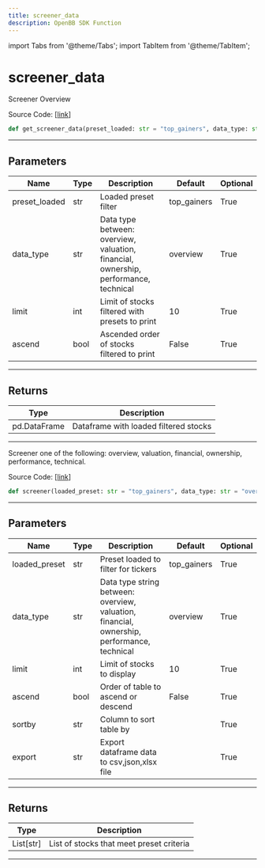 ```yaml
---
title: screener_data
description: OpenBB SDK Function
---
```


import Tabs from '@theme/Tabs';
import TabItem from '@theme/TabItem';

# screener_data

<Tabs>
<TabItem value="model" label="Model" default>

Screener Overview

Source Code: [[link](https://github.com/OpenBB-finance/OpenBBTerminal/tree/main/openbb_terminal/stocks/screener/finviz_model.py#L76)]

```python
def get_screener_data(preset_loaded: str = "top_gainers", data_type: str = "overview", limit: int = 10, ascend: bool = False) -> None
```
---
## Parameters

| Name | Type | Description | Default | Optional |
| ---- | ---- | ----------- | ------- | -------- |
| preset_loaded | str | Loaded preset filter | top_gainers | True |
| data_type | str | Data type between: overview, valuation, financial, ownership, performance, technical | overview | True |
| limit | int | Limit of stocks filtered with presets to print | 10 | True |
| ascend | bool | Ascended order of stocks filtered to print | False | True |

---
## Returns

| Type | Description |
| ---- | ----------- |
| pd.DataFrame | Dataframe with loaded filtered stocks |

---


</TabItem>
<TabItem value="view" label="View">

Screener one of the following: overview, valuation, financial, ownership, performance, technical.

Source Code: [[link](https://github.com/OpenBB-finance/OpenBBTerminal/tree/main/openbb_terminal/stocks/screener/finviz_view.py#L127)]

```python
def screener(loaded_preset: str = "top_gainers", data_type: str = "overview", limit: int = 10, ascend: bool = False, sortby: str = "", export: str = "") -> List[str]
```
---
## Parameters

| Name | Type | Description | Default | Optional |
| ---- | ---- | ----------- | ------- | -------- |
| loaded_preset | str | Preset loaded to filter for tickers | top_gainers | True |
| data_type | str | Data type string between: overview, valuation, financial, ownership, performance, technical | overview | True |
| limit | int | Limit of stocks to display | 10 | True |
| ascend | bool | Order of table to ascend or descend | False | True |
| sortby | str | Column to sort table by |  | True |
| export | str | Export dataframe data to csv,json,xlsx file |  | True |

---
## Returns

| Type | Description |
| ---- | ----------- |
| List[str] | List of stocks that meet preset criteria |

---


</TabItem>
</Tabs>